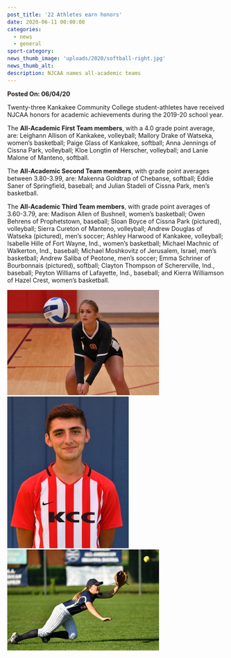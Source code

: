 ```yaml
---
post_title: '22 Athletes earn honors'
date: 2020-06-11 00:00:00
categories:
  - news
  - general
sport-category:
news_thumb_image: 'uploads/2020/softball-right.jpg'
news_thumb_alt:
description: NJCAA names all-academic teams
---
```


**Posted On: 06/04/20**

Twenty-three Kankakee Community College student-athletes have received NJCAA honors for academic achievements during the 2019-20 school year.

The **All-Academic First Team members**, with a 4.0 grade point average, are: Leighann Allison of Kankakee, volleyball; Mallory Drake of Watseka, women’s basketball; Paige Glass of Kankakee, softball; Anna Jennings of Cissna Park, volleyball; Kloe Longtin of Herscher, volleyball; and Lanie Malone of Manteno, softball.

The **All-Academic Second Team members**, with grade point averages between 3.80-3.99, are: Makenna Goldtrap of Chebanse, softball; Eddie Saner of Springfield, baseball; and Julian Stadeli of Cissna Park, men’s basketball.

The **All-Academic Third Team members**, with grade point averages of 3.60-3.79, are: Madison Allen of Bushnell, women’s basketball; Owen Behrens of Prophetstown, baseball; Sloan Boyce of Cissna Park (pictured), volleyball; Sierra Cureton of Manteno, volleyball; Andrew Douglas of Watseka (pictured), men’s soccer; Ashley Harwood of Kankakee, volleyball; Isabelle Hille of Fort Wayne, Ind., women’s basketball; Michael Machnic of Walkerton, Ind., baseball; Michael Moshkovitz of Jerusalem, Israel, men’s basketball; Andrew Saliba of Peotone, men’s soccer; Emma Schriner of Bourbonnais (pictured), softball; Clayton Thompson of Schererville, Ind., baseball; Peyton Williams of Lafayette, Ind., baseball; and Kierra Williamson of Hazel Crest, women’s basketball.

<div class="row">
  <div class="col-4">
    <img class="img-fluid" src="/uploads/2020/volleyball-left.jpg" alt="Sloan Boyce playing volleyball">
  </div>
  <div class="col-4">
    <img class="img-fluid" src="/uploads/2020/soccer-center.jpg" alt="Andrew Douglas in his KCC soccer uniform">
  </div>
  <div class="col-4">
    <img class="img-fluid" src="/uploads/2020/softball-right.jpg" alt="Emma Schriner diving to catch the softball">
  </div>
</div>
